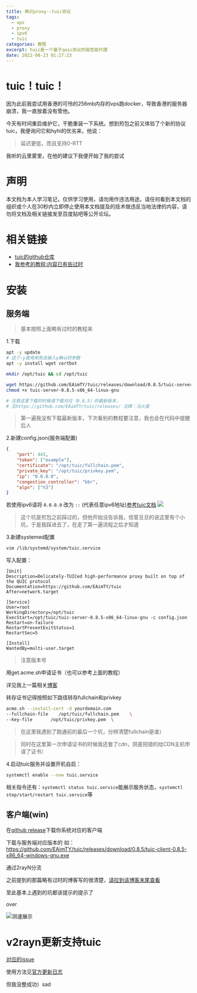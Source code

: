 ```yaml
---
title: 再识proxy--tuic协议
tags:
  - vps
  - proxy
  - ipv6
  - tuic
categories: 教程
excerpt: tuic是一个基于quic协议的高性能代理
date: 2022-08-23 01:27:23
---
```


# tuic！tuic！
因为此前我尝试用香港的可怜的256mb内存的vps跑docker，导致香港的服务器崩溃，我一直放着没有管他。

今天有时间重启维护它，干脆重装一下系统。想到煎包之前又体验了个新的协议tuic，我便询问它和hyhi的优劣来，他说：
>延迟更低，而且支持0-RTT

我听的云里雾里，在他的建议下我便开始了我的尝试

# 声明

本文档为本人学习笔记，仅供学习使用，请勿用作违法用途。请任何看到本文档的组织或个人在30秒内立即停止使用本文档提及的技术做违反当地法律的内容，请勿将文档及相关链接发至百度贴吧等公开论坛。

# 相关链接
* [tuic的github仓库](https://github.com/EAimTY/tuic)
* [我参考的教程:内容已有些过时](https://lala.im/8424.html)

# 安装
## 服务端
>基本按照上面略有过时的教程来

1.下载
```bash
apt -y update
# 这个-y是用来免去输入y确认的参数
apt -y install wget certbot

mkdir /opt/tuic && cd /opt/tuic

wget https://github.com/EAimTY/tuic/releases/download/0.8.5/tuic-server-0.8.5-x86_64-linux-gnu
chmod +x tuic-server-0.8.5-x86_64-linux-gnu

# 注意这里下载的时候请下载对应（0.8.5）的最新版本，
# 见https://github.com/EAimTY/tuic/releases/ 注释：马火星
```

>第一遍我没有下载最新版本，下次看别的教程要注意，我也会在代码中提醒后人

2.新建config.json(服务端配置)
```json
{
    "port": 443,
    "token": ["example"],
    "certificate": "/opt/tuic/fullchain.pem",
    "private_key": "/opt/tuic/privkey.pem",
    "ip": "0.0.0.0",
    "congestion_controller": "bbr",
    "alpn": ["h3"]
}
```
若使用ipv6请将 `0.0.0.0` 改为 `::` (代表任意ipv6地址)[参考tuic文档](https://github.com/EAimTY/tuic#how-can-i-listen-both-ipv4-and-ipv6-on-tuic-server--tuic-clients-socks5-server)
![](https://s2.loli.net/2022/08/23/MK2vbhkqZdj4zEs.png)

>这个坑是煎包之前踩过的，但他开始没告诉我，信誓旦旦的说这里有个小坑，于是我踩进去了，在走了第一遍流程之后才知道

3.新建systemed配置
```bash
vim /lib/systemd/system/tuic.service
```
写入配置：
```
[Unit]
Description=Delicately-TUICed high-performance proxy built on top of the QUIC protocol
Documentation=https://github.com/EAimTY/tuic
After=network.target

[Service]
User=root
WorkingDirectory=/opt/tuic
ExecStart=/opt/tuic/tuic-server-0.8.5-x86_64-linux-gnu -c config.json
Restart=on-failure
RestartPreventExitStatus=1
RestartSec=5

[Install]
WantedBy=multi-user.target
```

>注意版本号

用get.acme.sh申请证书（也可以参考上面的教程）

详见我上一篇相关[博客](https://tt2ter.github.io/post/220509freeipv6vps.html#4-%E4%BB%8E-letsencrypt-%E7%94%9F%E6%88%90%E5%85%8D%E8%B4%B9%E7%9A%84%E8%AF%81%E4%B9%A6)

转存证书记得按照如下路径转存fullchain和privkey

```bash
acme.sh --install-cert -d yourdomain.com
--fullchain-file    /opt/tuic/fullchain.pem    \
--key-file       /opt/tuic/privkey.pem  \
```
>在这里我遇到了跑通前的最后一个坑，分辨清楚fullchain是谁）

>同时在这里第一次申请证书的时候我还套了cdn，阴差阳错的给CDN主机申请了证书）

4.启动tuic服务并设置开机自启：
```bash
systemctl enable --now tuic.service
```

相关指令还有：`systemctl status tuic.service`能展示服务状态，`systemctl stop/start/restart tuic.service`等

## 客户端(win)

在[github release](https://github.com/EAimTY/tuic/releases)下载你系统对应的客户端

下载与服务端对应版本的
如：https://github.com/EAimTY/tuic/releases/download/0.8.5/tuic-client-0.8.5-x86_64-windows-gnu.exe

通过2rayN分流

之前提到的那篇略有过时的博客写的很清楚，[请拉到该博客末尾查看](https://lala.im/8424.html)

至此基本上遇到的坑都该提示的提示了

over


![测速展示](https://s2.loli.net/2022/08/23/BEcutKDWHYvRi6f.png)

# v2rayn更新支持tuic
[对应的issue](https://github.com/2dust/v2rayN/issues/2477)

使用方法见[官方更新日志](https://github.com/2dust/v2rayN/releases/tag/5.30)

但我没整成功）sad